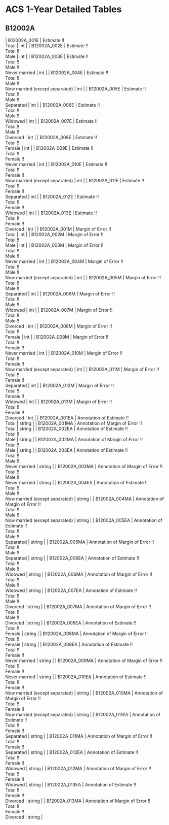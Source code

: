 # ACS 1-Year Detailed Tables

## B12002A

| B12002A_001E | Estimate !!<br>Total | int |
| B12002A_002E | Estimate !!<br>Total !!<br>Male | int |
| B12002A_003E | Estimate !!<br>Total !!<br>Male !!<br>Never married | int |
| B12002A_004E | Estimate !!<br>Total !!<br>Male !!<br>Now married (except separated) | int |
| B12002A_005E | Estimate !!<br>Total !!<br>Male !!<br>Separated | int |
| B12002A_006E | Estimate !!<br>Total !!<br>Male !!<br>Widowed | int |
| B12002A_007E | Estimate !!<br>Total !!<br>Male !!<br>Divorced | int |
| B12002A_008E | Estimate !!<br>Total !!<br>Female | int |
| B12002A_009E | Estimate !!<br>Total !!<br>Female !!<br>Never married | int |
| B12002A_010E | Estimate !!<br>Total !!<br>Female !!<br>Now married (except separated) | int |
| B12002A_011E | Estimate !!<br>Total !!<br>Female !!<br>Separated | int |
| B12002A_012E | Estimate !!<br>Total !!<br>Female !!<br>Widowed | int |
| B12002A_013E | Estimate !!<br>Total !!<br>Female !!<br>Divorced | int |
| B12002A_001M | Margin of Error !!<br>Total | int |
| B12002A_002M | Margin of Error !!<br>Total !!<br>Male | int |
| B12002A_003M | Margin of Error !!<br>Total !!<br>Male !!<br>Never married | int |
| B12002A_004M | Margin of Error !!<br>Total !!<br>Male !!<br>Now married (except separated) | int |
| B12002A_005M | Margin of Error !!<br>Total !!<br>Male !!<br>Separated | int |
| B12002A_006M | Margin of Error !!<br>Total !!<br>Male !!<br>Widowed | int |
| B12002A_007M | Margin of Error !!<br>Total !!<br>Male !!<br>Divorced | int |
| B12002A_008M | Margin of Error !!<br>Total !!<br>Female | int |
| B12002A_009M | Margin of Error !!<br>Total !!<br>Female !!<br>Never married | int |
| B12002A_010M | Margin of Error !!<br>Total !!<br>Female !!<br>Now married (except separated) | int |
| B12002A_011M | Margin of Error !!<br>Total !!<br>Female !!<br>Separated | int |
| B12002A_012M | Margin of Error !!<br>Total !!<br>Female !!<br>Widowed | int |
| B12002A_013M | Margin of Error !!<br>Total !!<br>Female !!<br>Divorced | int |
| B12002A_001EA | Annotation of Estimate !!<br>Total | string |
| B12002A_001MA | Annotation of Margin of Error !!<br>Total | string |
| B12002A_002EA | Annotation of Estimate !!<br>Total !!<br>Male | string |
| B12002A_002MA | Annotation of Margin of Error !!<br>Total !!<br>Male | string |
| B12002A_003EA | Annotation of Estimate !!<br>Total !!<br>Male !!<br>Never married | string |
| B12002A_003MA | Annotation of Margin of Error !!<br>Total !!<br>Male !!<br>Never married | string |
| B12002A_004EA | Annotation of Estimate !!<br>Total !!<br>Male !!<br>Now married (except separated) | string |
| B12002A_004MA | Annotation of Margin of Error !!<br>Total !!<br>Male !!<br>Now married (except separated) | string |
| B12002A_005EA | Annotation of Estimate !!<br>Total !!<br>Male !!<br>Separated | string |
| B12002A_005MA | Annotation of Margin of Error !!<br>Total !!<br>Male !!<br>Separated | string |
| B12002A_006EA | Annotation of Estimate !!<br>Total !!<br>Male !!<br>Widowed | string |
| B12002A_006MA | Annotation of Margin of Error !!<br>Total !!<br>Male !!<br>Widowed | string |
| B12002A_007EA | Annotation of Estimate !!<br>Total !!<br>Male !!<br>Divorced | string |
| B12002A_007MA | Annotation of Margin of Error !!<br>Total !!<br>Male !!<br>Divorced | string |
| B12002A_008EA | Annotation of Estimate !!<br>Total !!<br>Female | string |
| B12002A_008MA | Annotation of Margin of Error !!<br>Total !!<br>Female | string |
| B12002A_009EA | Annotation of Estimate !!<br>Total !!<br>Female !!<br>Never married | string |
| B12002A_009MA | Annotation of Margin of Error !!<br>Total !!<br>Female !!<br>Never married | string |
| B12002A_010EA | Annotation of Estimate !!<br>Total !!<br>Female !!<br>Now married (except separated) | string |
| B12002A_010MA | Annotation of Margin of Error !!<br>Total !!<br>Female !!<br>Now married (except separated) | string |
| B12002A_011EA | Annotation of Estimate !!<br>Total !!<br>Female !!<br>Separated | string |
| B12002A_011MA | Annotation of Margin of Error !!<br>Total !!<br>Female !!<br>Separated | string |
| B12002A_012EA | Annotation of Estimate !!<br>Total !!<br>Female !!<br>Widowed | string |
| B12002A_012MA | Annotation of Margin of Error !!<br>Total !!<br>Female !!<br>Widowed | string |
| B12002A_013EA | Annotation of Estimate !!<br>Total !!<br>Female !!<br>Divorced | string |
| B12002A_013MA | Annotation of Margin of Error !!<br>Total !!<br>Female !!<br>Divorced | string |

